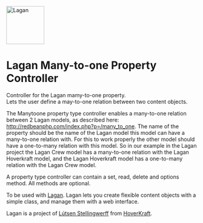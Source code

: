[<img src="https://cdn.rawgit.com/lutsen/lagan/master/lagan-logo.svg" width="100" alt="Lagan">](https://github.com/lutsen/lagan)

Lagan Many-to-one Property Controller
=====================================

 Controller for the Lagan mamy-to-one property.  
 Lets the user define a may-to-one relation between two content objects.
 
 The Manytoone property type controller enables a many-to-one relation between 2 Lagan models, as described here: http://redbeanphp.com/index.php?p=/many_to_one. The name of the property should be the name of the Lagan model this model can have a many-to-one relation with. For this to work properly the other model should have a one-to-many relation with this model. So in our example in the Lagan project the Lagan Crew model has a many-to-one relation with the Lagan Hoverkraft model, and the Lagan Hoverkraft model has a one-to-many relation with the Lagan Crew model.

A property type controller can contain a set, read, delete and options method. All methods are optional.

To be used with [Lagan](https://github.com/lutsen/lagan). Lagan lets you create flexible content objects with a simple class, and manage them with a web interface.

Lagan is a project of [Lútsen Stellingwerff](http://lutsen.land/) from [HoverKraft](http://www.hoverkraft.nl/).